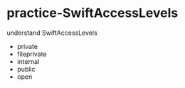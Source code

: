 # practice-SwiftAccessLevels
understand SwiftAccessLevels
* private
* fileprivate
* internal
* public
* open
